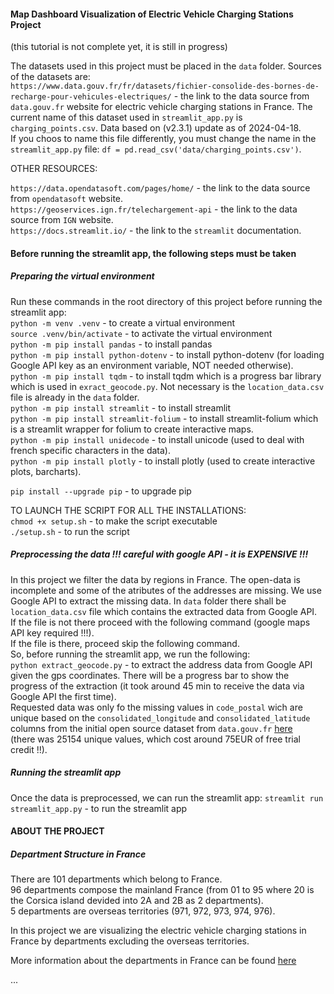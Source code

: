 #### Map Dashboard Visualization of Electric Vehicle Charging Stations Project
(this tutorial is not complete yet, it is still in progress)

The datasets used in this project must be placed in the `data` folder. Sources of the datasets are:  
`https://www.data.gouv.fr/fr/datasets/fichier-consolide-des-bornes-de-recharge-pour-vehicules-electriques/` - the link to the data source from `data.gouv.fr` website for electric vehicle charging stations in France. The current name of this dataset used in `streamlit_app.py` is `charging_points.csv`. Data based on (v2.3.1) update as of 2024-04-18.  
If you choos to name this file differently, you must change the name in the `streamlit_app.py` file: `df = pd.read_csv('data/charging_points.csv')`.  



OTHER RESOURCES:  

`https://data.opendatasoft.com/pages/home/` - the link to the data source from `opendatasoft` website.  
`https://geoservices.ign.fr/telechargement-api` - the link to the data source from `IGN` website.  
`https://docs.streamlit.io/` - the link to the `streamlit` documentation.  

#### Before running the streamlit app, the following steps must be taken

##### Preparing the virtual environment
Run these commands in the root directory of this project before running the streamlit app:  
`python -m venv .venv` - to create a virtual environment  
`source .venv/bin/activate` - to activate the virtual environment  
`python -m pip install pandas` - to install pandas  
`python -m pip install python-dotenv` - to install python-dotenv (for loading Google API key as an environment variable, NOT needed otherwise).    
`python -m pip install tqdm` - to install tqdm which is a progress bar library which is used in `exract_geocode.py`. Not necessary is the `location_data.csv` file is already in the `data` folder.    
`python -m pip install streamlit` - to install streamlit  
`python -m pip install streamlit-folium` - to install streamlit-folium which is a streamlit wrapper for folium to create interactive maps.  
`python -m pip install unidecode` - to install unicode (used to deal with french specific characters in the data).  
`python -m pip install plotly` - to install plotly (used to create interactive plots, barcharts).  

`pip install --upgrade pip` - to upgrade pip  

TO LAUNCH THE SCRIPT FOR ALL THE INSTALLATIONS:  
`chmod +x setup.sh` - to make the script executable  
`./setup.sh` - to run the script  

##### Preprocessing the data !!! careful with google API - it is EXPENSIVE !!!
In this project we filter the data by regions in France. The open-data is incomplete and some of the atributes of the addresses are missing. We use Google API to extract the missing data. In `data` folder there shall be `location_data.csv` file which contains the extracted data from Google API.  
If the file is not there proceed with the following command (google maps API key required !!!).    
If the file is there, proceed skip the following command.  
So, before running the streamlit app, we run the following:  
`python extract_geocode.py` - to extract the address data from Google API given the gps coordinates. There will be a progress bar to show the progress of the extraction (it took around 45 min to receive the data via Google API the first time).    
Requested data was only fo the missing values in `code_postal` wich are unique based on the `consolidated_longitude` and `consolidated_latitude` columns from the initial open source dataset from `data.gouv.fr` [here](https://www.data.gouv.fr/fr/datasets/fichier-consolide-des-bornes-de-recharge-pour-vehicules-electriques/)  
(there was 25154 unique values, which cost around 75EUR of free trial credit !!).  

##### Running the streamlit app
Once the data is preprocessed, we can run the streamlit app:
`streamlit run streamlit_app.py` - to run the streamlit app  


#### ABOUT THE PROJECT  

##### Department Structure in France

There are 101 departments which belong to France.  
96 departments compose the mainland France (from 01 to 95 where 20 is the Corsica island devided into 2A and 2B as 2 departments).  
5 departments are overseas territories (971, 972, 973, 974, 976).  

In this project we are visualizing the electric vehicle charging stations in France by departments excluding the overseas territories.  

More information about the departments in France can be found [here](https://www.regions-et-departements.fr/departements-francais?utm_content=cmp-true)  


...  

